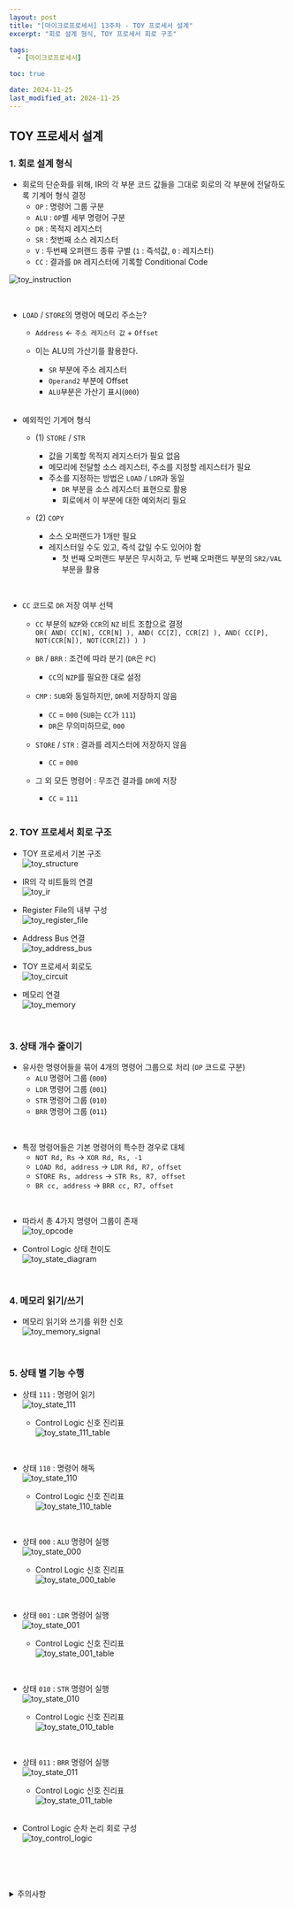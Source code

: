 ```yaml
---
layout: post
title: "[마이크로프로세서] 13주차 - TOY 프로세서 설계"
excerpt: "회로 설계 형식, TOY 프로세서 회로 구조"

tags:
  - [마이크로프로세서]

toc: true

date: 2024-11-25
last_modified_at: 2024-11-25
---
```

## TOY 프로세서 설계
### 1. 회로 설계 형식
- 회로의 단순화를 위해, IR의 각 부분 코드 값들을 그대로 회로의 각 부분에 전달하도록 기계어 형식 결정  
  - `OP` : 명령어 그룹 구분
  - `ALU` : `OP`별 세부 명령어 구분
  - `DR` : 목적지 레지스터
  - `SR` : 첫번째 소스 레지스터
  - `V` : 두번째 오퍼랜드 종류 구별 (`1` : 즉석값, `0` : 레지스터)
  - `CC` : 결과를 `DR` 레지스터에 기록할 Conditional Code  

![toy_instruction][def]  

<br>

- `LOAD` / `STORE`의 명령어 메모리 주소는?  
  - `Address` <- `주소 레지스터 값` + `Offset`
  - 이는 ALU의 가산기를 활용한다.  
    - `SR` 부분에 주소 레지스터
    - `Operand2` 부분에 Offset
    - `ALU`부분은 가산기 표시(`000`)  

    <br>

- 예외적인 기계어 형식
  - (1) `STORE` / `STR`
    - 값을 기록할 목적지 레지스터가 필요 없음
    - 메모리에 전달할 소스 레지스터, 주소를 지정할 레지스터가 필요
    - 주소를 지정하는 방법은 `LOAD` / `LDR`과 동일
      - `DR` 부분을 소스 레지스터 표현으로 활용
      - 회로에서 이 부분에 대한 예외처리 필요

  - (2) `COPY`
    - 소스 오퍼랜드가 1개만 필요
    - 레지스터일 수도 있고, 즉석 값일 수도 있어야 함
      - 첫 번째 오퍼랜드 부분은 무시하고, 두 번째 오퍼랜드 부분의 `SR2/VAL` 부분을 활용  

<br>

- `CC` 코드로 `DR` 저장 여부 선택
  - `CC` 부분의 `NZP`와 `CCR`의 `NZ` 비트 조합으로 결정  
  `OR( AND( CC[N], CCR[N] ), AND( CC[Z], CCR[Z] ), AND( CC[P], NOT(CCR[N]), NOT(CCR[Z]) ) )` 

  - `BR` / `BRR` : 조건에 따라 분기 (`DR`은 `PC`)
    - `CC`의 `NZP`를 필요한 대로 설정

  - `CMP` : `SUB`와 동일하지만, `DR`에 저장하지 않음
    - `CC` = `000` (`SUB`는 `CC`가 `111`)
    - `DR`은 무의미하므로, `000`  

  - `STORE` / `STR` : 결과를 레지스터에 저장하지 않음
    - `CC` = `000`

  - 그 외 모든 명령어 : 무조건 결과를 `DR`에 저장
    - `CC` = `111`  

    <br>

### 2. TOY 프로세서 회로 구조
- TOY 프로세서 기본 구조  
![toy_structure][def2]  

- IR의 각 비트들의 연결  
![toy_ir][def3]  

- Register File의 내부 구성  
![toy_register_file][def4]  

- Address Bus 연결  
![toy_address_bus][def5]  

- TOY 프로세서 회로도  
![toy_circuit][def6]  

- 메모리 연결  
![toy_memory][def7]  

<br>

### 3. 상태 개수 줄이기
- 유사한 명령어들을 묶어 4개의 명령어 그룹으로 처리 (`OP` 코드로 구분)
  - `ALU` 명령어 그룹 (`000`)
  - `LDR` 명령어 그룹 (`001`)
  - `STR` 명령어 그룹 (`010`)
  - `BRR` 명령어 그룹 (`011`)  

<br>

- 특정 명령어들은 기본 명령어의 특수한 경우로 대체
  - `NOT Rd, Rs` -> `XOR Rd, Rs, -1`
  - `LOAD Rd, address` -> `LDR Rd, R7, offset`
  - `STORE Rs, address` -> `STR Rs, R7, offset`
  - `BR cc, address` -> `BRR cc, R7, offset`  

<br>

- 따라서 총 4가지 명령어 그룹이 존재  
![toy_opcode][def8]  

- Control Logic 상태 천이도  
![toy_state_diagram][def9]  

<br>

### 4. 메모리 읽기/쓰기
- 메모리 읽기와 쓰기를 위한 신호  
![toy_memory_signal][def10]  

<br>

### 5. 상태 별 기능 수행
- 상태 `111` : 명령어 읽기  
![toy_state_111][def11]  

  - Control Logic 신호 진리표  
  ![toy_state_111_table][def12]  

<br>

- 상태 `110` : 명령어 해독  
![toy_state_110][def13]  

  - Control Logic 신호 진리표  
  ![toy_state_110_table][def14]

<br>

- 상태 `000` : `ALU` 명령어 실행  
![toy_state_000][def15]  

  - Control Logic 신호 진리표  
  ![toy_state_000_table][def16]

<br>

- 상태 `001` : `LDR` 명령어 실행  
![toy_state_001][def17]  

  - Control Logic 신호 진리표  
  ![toy_state_001_table][def18]

<br>

- 상태 `010` : `STR` 명령어 실행  
![toy_state_010][def19]  

  - Control Logic 신호 진리표  
  ![toy_state_010_table][def20]  

<br>

- 상태 `011` : `BRR` 명령어 실행  
![toy_state_011][def21]  

  - Control Logic 신호 진리표  
  ![toy_state_011_table][def22]  

  <br>

- Control Logic 순차 논리 회로 구성  
![toy_control_logic][def23]  

<br>
<br>
<br>
<br>
<details>
<summary>주의사항</summary>
<div markdown="1">  

이 포스팅은 강원대학교 김용석 교수님의 마이크로프로세서 수업을 들으며 내용을 정리 한 것입니다.  
수업 내용에 대한 저작권은 교수님께 있으니,  
다른 곳으로의 무분별한 내용 복사를 자제해 주세요.  

</div>
</details>

[def]: https://i.imgur.com/TiXnPr2.png
[def2]: https://i.imgur.com/CH87evn.png
[def3]: https://i.imgur.com/O5wMPXo.png
[def4]: https://i.imgur.com/npiLz5q.png
[def5]: https://i.imgur.com/QpkqbW9.png
[def6]: https://i.imgur.com/1iSVxYJ.png
[def7]: https://i.imgur.com/qIxiw79.png
[def8]: https://i.imgur.com/X7eQSxW.png
[def9]: https://i.imgur.com/9ZXdmoB.png
[def10]: https://i.imgur.com/3wbjWHR.png
[def11]: https://i.imgur.com/FxnZnit.png
[def12]: https://i.imgur.com/gpenNqR.png
[def13]: https://i.imgur.com/NcYRBJW.png
[def14]: https://i.imgur.com/uQEwr4I.png
[def15]: https://i.imgur.com/VCoty09.png
[def16]: https://i.imgur.com/FB9PWwD.png
[def17]: https://i.imgur.com/wfvgIY9.png
[def18]: https://i.imgur.com/vGlSMPU.png
[def19]: https://i.imgur.com/CU0VI0j.png
[def20]: https://i.imgur.com/j2UFwY7.png
[def21]: https://i.imgur.com/XguXhnS.png
[def22]: https://i.imgur.com/y9MYiIV.png
[def23]: https://i.imgur.com/ann0hIr.png